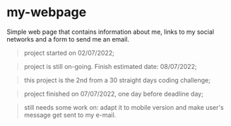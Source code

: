 # my-webpage

Simple web page that contains information about me, links to my social networks and a form to send me an email.

>project started on 02/07/2022;

>project is still on-going. Finish estimated date: 08/07/2022;

>this project is the 2nd from a 30 straight days coding challenge;

>project finished on 07/07/2022, one day before deadline day;

>still needs some work on:  adapt it to mobile version and make user's message get sent to my e-mail.

